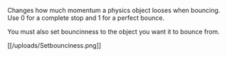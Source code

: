Changes how much momentum a physics object looses when bouncing. Use 0 for a complete stop and 1 for a perfect bounce.

You must also set bouncinness to the object you want it to bounce from.

[[/uploads/Setbounciness.png]]